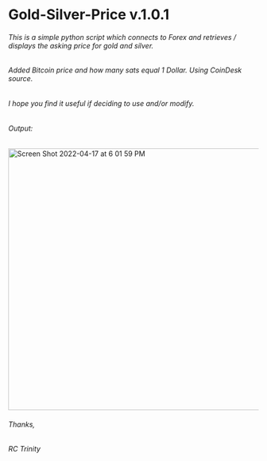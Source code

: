 
# Gold-Silver-Price v.1.0.1

###### This is a simple python script which connects to Forex and retrieves / displays the asking price for gold and silver.
###### Added Bitcoin price and how many sats equal 1 Dollar. Using CoinDesk source.

###### I hope you find it useful if deciding to use and/or modify. 

###### Output:
<img width="526" alt="Screen Shot 2022-04-17 at 6 01 59 PM" src="https://user-images.githubusercontent.com/103879453/163735375-82983dbe-7cc3-49c9-9aec-bf51a59c98f4.png">



###### Thanks,
###### RC Trinity


